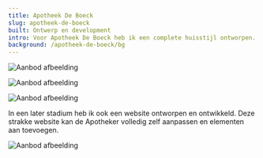 ```yaml
---
title: Apotheek De Boeck
slug: apotheek-de-boeck
built: Ontwerp en development
intro: Voor Apotheek De Boeck heb ik een complete huisstijl ontworpen. Als apotheker heb je niet enkel een logo nodig maar ook grote raamstickers, visitekaartjes, doosjes etc.
background: /apotheek-de-boeck/bg
---
```


![Aanbod afbeelding](/img/projects/apotheek-de-boeck/kaartje.png)

![Aanbod afbeelding](/img/projects/apotheek-de-boeck/box-wide.png)

![Aanbod afbeelding](/img/projects/apotheek-de-boeck/box.png)

In een later stadium heb ik ook een website ontworpen en ontwikkeld. Deze strakke website kan de Apotheker volledig zelf aanpassen en elementen aan toevoegen.

![Aanbod afbeelding](/img/projects/apotheek-de-boeck/website.png)

